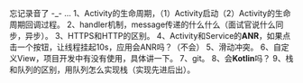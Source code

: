忘记录音了 -_- ...
1、Activity的生命周期，（1）Activity启动（2）Activity的生命周期回调过程。
2、handler机制，message传递的什么什么（面试官说什么同步，异步）。
3、HTTPS和HTTP的区别。
4、Activity和Service的**ANR**，如果点击一个按钮，让线程挂起10s，应用会ANR吗？（不会）
5、滑动冲突。
6、自定义View，项目开发中有没有使用，具体讲一下。
7、git。
8、会**Kotlin**吗？
9、栈和队列的区别，用队列怎么实现栈（实现先进后出）。

